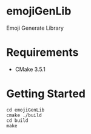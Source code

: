# emojiGenLib
Emoji Generate Library

# Requirements
- CMake 3.5.1

# Getting Started
```
cd emojiGenLib
cmake ./build
cd build
make
```
